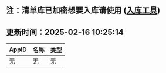 ## 注：清单库已加密想要入库请使用 ([入库工具](https://github.com/BlankTMing/ManifestAutoUpdate/releases))

## 更新时间：2025-02-16 10:25:14
| AppID | 名称 | 类型  |
| :-------------------- | :----------------------------- | :----------- |
| 无 | 无 | 无 |
